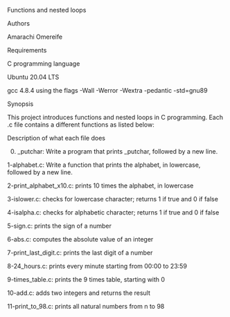 
Functions and nested loops

Authors

Amarachi Omereife

Requirements

C programming language

Ubuntu 20.04 LTS

gcc 4.8.4 using the flags -Wall -Werror -Wextra  -pedantic -std=gnu89

Synopsis

This project introduces functions and nested loops in C programming. Each .c file contains a different functions as listed below:  

Description of what each file does

0. _putchar: Write a program that prints _putchar, followed by a new line.

1-alphabet.c: Write a function that prints the alphabet, in lowercase, followed by a new line.

2-print_alphabet_x10.c: prints 10 times the alphabet, in lowercase

3-islower.c: checks for lowercase character; returns 1 if true and 0 if false

4-isalpha.c: checks for alphabetic character; returns 1 if true and 0 if false

5-sign.c: prints the sign of a number

6-abs.c: computes the absolute value of an integer

7-print_last_digit.c: prints the last digit of a number

8-24_hours.c: prints every minute starting from 00:00 to 23:59

9-times_table.c: prints the 9 times table, starting with 0

10-add.c: adds two integers and returns the result

11-print_to_98.c: prints all natural numbers from n to 98


